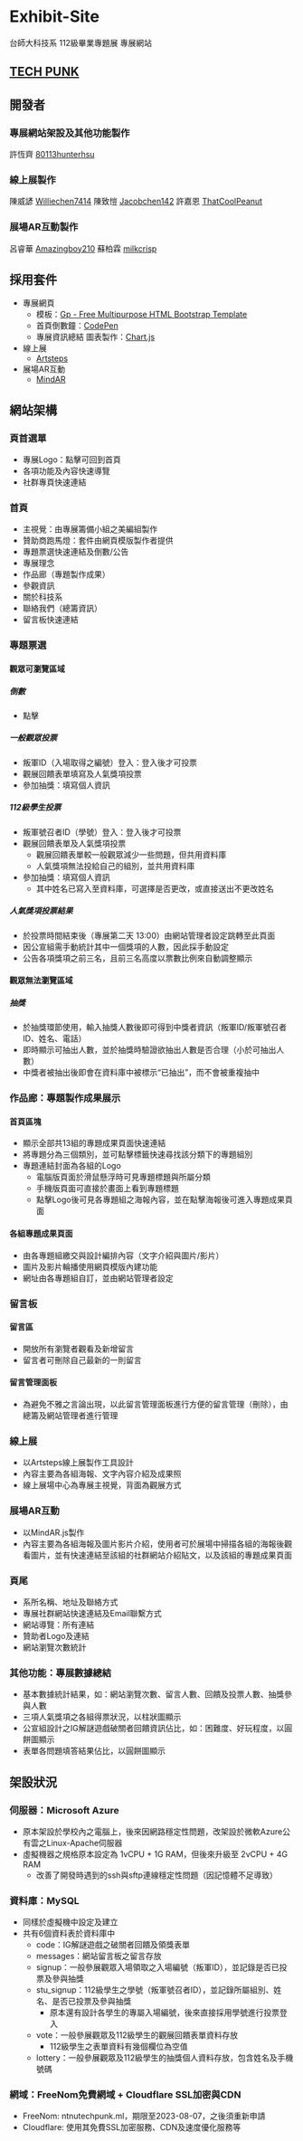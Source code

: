 # Exhibit-Site
台師大科技系 112級畢業專題展 專展網站
## [TECH PUNK](https://ntnutechpunk112.ml)

## 開發者
### 專展網站架設及其他功能製作
許恆齊 [80113hunterhsu](https://github.com/80113hunterhsu)

### 線上展製作
陳威諺 [Williechen7414](https://github.com/Williechen7414)
陳致愷 [Jacobchen142](https://github.com/Jacobchen142)
許嘉恩 [ThatCoolPeanut](https://github.com/ThatCoolPeanut)

### 展場AR互動製作
呂睿華 [Amazingboy210](https://github.com/Amazingboy210)
蘇柏霖 [milkcrisp](https://github.com/milkcrisp)

## 採用套件
 - 專展網頁
     - 模板：[Gp - Free Multipurpose HTML Bootstrap Template](https://bootstrapmade.com/gp-free-multipurpose-html-bootstrap-template/)
     - 首頁倒數鐘：[CodePen](https://codepen.io/shshaw/pen/vKzoLL)
     - 專展資訊總結 圖表製作：[Chart.js](https://www.chartjs.org/)
 - 線上展
     - [Artsteps](https://www.artsteps.com/)
 - 展場AR互動
     - [MindAR](https://github.com/hiukim/mind-ar-js/)

## 網站架構
### 頁首選單
 - 專展Logo：點擊可回到首頁
 - 各項功能及內容快速導覽
 - 社群專頁快速連結
### 首頁
 - 主視覺：由專展籌備小組之美編組製作
 - 贊助商跑馬燈：套件由網頁模版製作者提供
 - 專題票選快速連結及倒數/公告
 - 專展理念
 - 作品廊（專題製作成果）
 - 參觀資訊
 - 關於科技系
 - 聯絡我們（總籌資訊）
 - 留言板快速連結
### 專題票選
#### 觀眾可瀏覽區域
##### 倒數
 - 點擊
##### 一般觀眾投票
 - 叛軍ID（入場取得之編號）登入：登入後才可投票
 - 觀展回饋表單填寫及人氣獎項投票
 - 參加抽獎：填寫個人資訊
##### 112級學生投票
 - 叛軍號召者ID（學號）登入：登入後才可投票
 - 觀展回饋表單及人氣獎項投票
    - 觀展回饋表單較一般觀眾減少一些問題，但共用資料庫
    - 人氣獎項無法投給自己的組別，並共用資料庫
 - 參加抽獎：填寫個人資訊
    - 其中姓名已寫入至資料庫，可選擇是否更改，或直接送出不更改姓名
##### 人氣獎項投票結果
 - 於投票時間結束後（專展第二天 13:00）由網站管理者設定跳轉至此頁面
 - 因公宣組需手動統計其中一個獎項的人數，因此採手動設定
 - 公告各項獎項之前三名，且前三名高度以票數比例來自動調整顯示
#### 觀眾無法瀏覽區域
##### 抽獎
 - 於抽獎環節使用，輸入抽獎人數後即可得到中獎者資訊（叛軍ID/叛軍號召者ID、姓名、電話）
 - 即時顯示可抽出人數，並於抽獎時驗證欲抽出人數是否合理（小於可抽出人數）
 - 中獎者被抽出後即會在資料庫中被標示“已抽出”，而不會被重複抽中
### 作品廊：專題製作成果展示
#### 首頁區塊
 - 顯示全部共13組的專題成果頁面快速連結
 - 將專題分為三個類別，並可點擊標籤快速尋找該分類下的專題組別
 - 專題連結封面為各組的Logo
    - 電腦版頁面於滑鼠懸浮時可見專題標題與所屬分類
    - 手機版頁面可直接於畫面上看到專題標題
    - 點擊Logo後可見各專題組之海報內容，並在點擊海報後可進入專題成果頁面
#### 各組專題成果頁面
 - 由各專題組繳交與設計編排內容（文字介紹與圖片/影片）
 - 圖片及影片輪播使用網頁模版內建功能
 - 網址由各專題組自訂，並由網站管理者設定
### 留言板
#### 留言區
 - 開放所有瀏覽者觀看及新增留言
 - 留言者可刪除自己最新的一則留言
#### 留言管理面板
 - 為避免不雅之言論出現，以此留言管理面板進行方便的留言管理（刪除），由總籌及網站管理者進行管理
### 線上展
 - 以Artsteps線上展製作工具設計
 - 內容主要為各組海報、文字內容介紹及成果照
 - 線上展場中心為專展主視覺，背面為觀展方式
### 展場AR互動
 - 以MindAR.js製作
 - 內容主要為各組海報及圖片影片介紹，使用者可於展場中掃描各組的海報後觀看圖片，並有快速連結至該組的社群網站介紹貼文，以及該組的專題成果頁面
### 頁尾
 - 系所名稱、地址及聯絡方式
 - 專展社群網站快速連結及Email聯繫方式
 - 網站導覽：所有連結
 - 贊助者Logo及連結
 - 網站瀏覽次數統計
### 其他功能：專展數據總結
 - 基本數據統計結果，如：網站瀏覽次數、留言人數、回饋及投票人數、抽獎參與人數
 - 三項人氣獎項之各組得票狀況，以柱狀圖顯示
 - 公宣組設計之IG解謎遊戲破關者回饋資訊佔比，如：困難度、好玩程度，以圓餅圖顯示
 - 表單各問題填答結果佔比，以圓餅圖顯示

## 架設狀況
### 伺服器：Microsoft Azure
 - 原本架設於學校內之電腦上，後來因網路穩定性問題，改架設於微軟Azure公有雲之Linux-Apache伺服器
 - 虛擬機器之規格原本設定為 1vCPU + 1G RAM，但後來升級至 2vCPU + 4G RAM
    - 改善了開發時遇到的ssh與sftp連線穩定性問題（因記憶體不足導致）
### 資料庫：MySQL
 - 同樣於虛擬機中設定及建立
 - 共有6個資料表於資料庫中
    - code：IG解謎遊戲之破關者回饋及領獎表單
    - messages：網站留言板之留言存放
    - signup：一般參展觀眾入場領取之入場編號（叛軍ID），並記錄是否已投票及參與抽獎
    - stu_signup：112級學生之學號（叛軍號召者ID），並記錄所屬組別、姓名、是否已投票及參與抽獎
        - 原本還有設計各學生的專屬入場編號，後來直接採用學號進行投票登入
    - vote：一般參展觀眾及112級學生的觀展回饋表單資料存放
        - 112級學生之表單資料有幾個欄位為空值
    - lottery：一般參展觀眾及112級學生的抽獎個人資料存放，包含姓名及手機號碼
### 網域：FreeNom免費網域 + Cloudflare SSL加密與CDN
 - FreeNom: ntnutechpunk.ml，期限至2023-08-07，之後須重新申請
 - Cloudflare: 使用其免費SSL加密服務、CDN及速度優化服務等